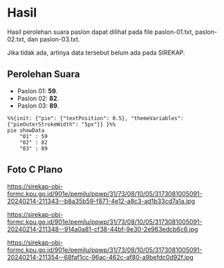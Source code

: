# Hasil

Hasil perolehan suara paslon dapat dilihat pada file paslon-01.txt, paslon-02.txt, dan paslon-03.txt.

Jika tidak ada, artinya data tersebut belum ada pada SIREKAP.

## Perolehan Suara

 * Paslon 01: **59**.
 * Paslon 02: **82**.
 * Paslon 03: **89**.

```mermaid
%%{init: {"pie": {"textPosition": 0.5}, "themeVariables": {"pieOuterStrokeWidth": "5px"}} }%%
pie showData
    "01" : 59
    "02" : 82
    "03" : 89
```
## Foto C Plano

https://sirekap-obj-formc.kpu.go.id/901e/pemilu/ppwp/31/73/08/10/05/3173081005091-20240214-211343--b8a35b59-f871-4e12-a8c3-ad1b33cd7a1a.jpg

https://sirekap-obj-formc.kpu.go.id/901e/pemilu/ppwp/31/73/08/10/05/3173081005091-20240214-211348--914a0a81-cf38-44bf-9e30-2e963edcb6c6.jpg

https://sirekap-obj-formc.kpu.go.id/901e/pemilu/ppwp/31/73/08/10/05/3173081005091-20240214-211354--68faf1cc-96ac-462c-af80-a9befdc0d92f.jpg
